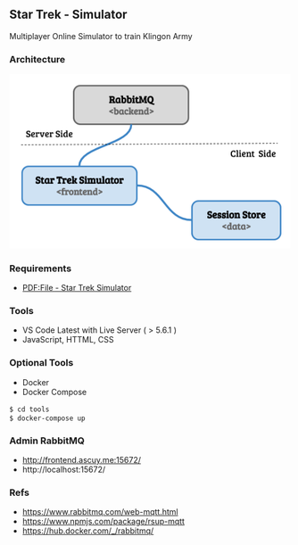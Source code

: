 ## Star Trek - Simulator

Multiplayer Online Simulator to train Klingon Army

### Architecture 

![Simulator Architecture](./architecture.png)

### Requirements

- [PDF:File - Star Trek Simulator](./StarTrek-Simulator.pdf)

### Tools

- VS Code Latest with Live Server ( > 5.6.1 )
- JavaScript, HTTML, CSS

### Optional Tools

- Docker
- Docker Compose

```
$ cd tools
$ docker-compose up
```

### Admin RabbitMQ

- http://frontend.ascuy.me:15672/
- http://localhost:15672/

### Refs

- https://www.rabbitmq.com/web-mqtt.html
- https://www.npmjs.com/package/rsup-mqtt
- https://hub.docker.com/_/rabbitmq/
